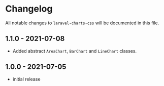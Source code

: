 # Changelog

All notable changes to `laravel-charts-css` will be documented in this file.

## 1.1.0 - 2021-07-08

- Added abstract `AreaChart`, `BarChart` and `LineChart` classes.

## 1.0.0 - 2021-07-05

- initial release
